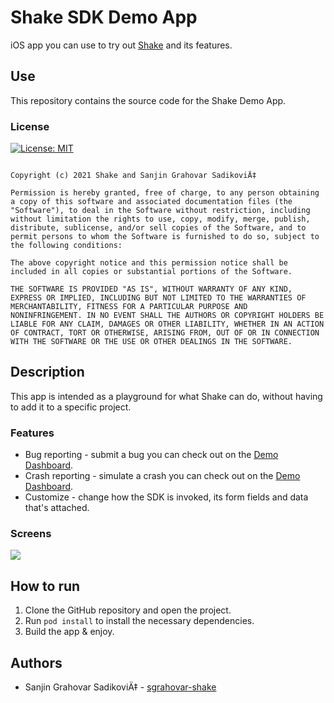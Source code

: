 # Shake SDK Demo App 

iOS app you can use to try out [Shake](https://www.shakebugs.com/) and its features.

## Use

This repository contains the source code for the Shake Demo App. 

### License 

[![License: MIT](https://img.shields.io/badge/License-MIT-yellow.svg)](https://github.com/shakebugs/shake-demo-ios/blob/master/LICENSE.md)

```

Copyright (c) 2021 Shake and Sanjin Grahovar SadikoviÄ‡

Permission is hereby granted, free of charge, to any person obtaining
a copy of this software and associated documentation files (the
"Software"), to deal in the Software without restriction, including
without limitation the rights to use, copy, modify, merge, publish,
distribute, sublicense, and/or sell copies of the Software, and to
permit persons to whom the Software is furnished to do so, subject to
the following conditions:

The above copyright notice and this permission notice shall be
included in all copies or substantial portions of the Software.

THE SOFTWARE IS PROVIDED "AS IS", WITHOUT WARRANTY OF ANY KIND,
EXPRESS OR IMPLIED, INCLUDING BUT NOT LIMITED TO THE WARRANTIES OF
MERCHANTABILITY, FITNESS FOR A PARTICULAR PURPOSE AND
NONINFRINGEMENT. IN NO EVENT SHALL THE AUTHORS OR COPYRIGHT HOLDERS BE
LIABLE FOR ANY CLAIM, DAMAGES OR OTHER LIABILITY, WHETHER IN AN ACTION
OF CONTRACT, TORT OR OTHERWISE, ARISING FROM, OUT OF OR IN CONNECTION
WITH THE SOFTWARE OR THE USE OR OTHER DEALINGS IN THE SOFTWARE.

```

## Description

This app is intended as a playground for what Shake can do, without having to add it to a specific project. 

### Features 

- Bug reporting - submit a bug you can check out on the [Demo Dashboard](https://app.shakebugs.com/signin?user=demo).
- Crash reporting - simulate a crash you can check out on the [Demo Dashboard](https://app.shakebugs.com/signin?user=demo). 
- Customize - change how the SDK is invoked, its form fields and data that's attached.

### Screens

<img src="https://i.ibb.co/k1Kz9yd/Untitled-design-22.png">

## How to run 

1. Clone the GitHub repository and open the project. 
2. Run ```pod install``` to install the necessary dependencies.
3. Build the app & enjoy. 

## Authors

- Sanjin Grahovar SadikoviÄ‡ - [sgrahovar-shake](https://github.com/orgs/shakebugs/people/sgrahovar-shake)